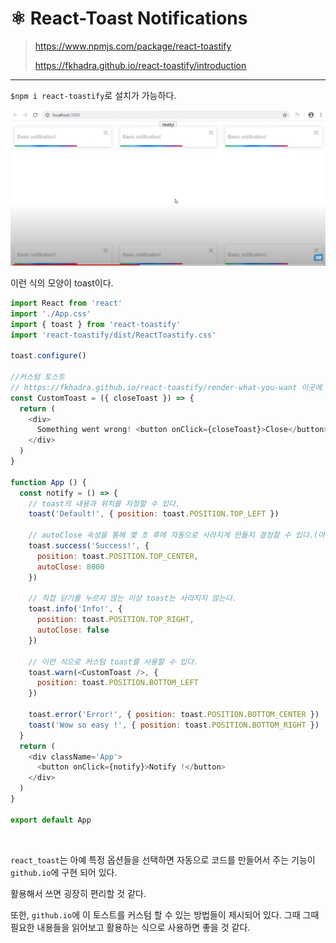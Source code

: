 # ⚛️ React-Toast Notifications

> https://www.npmjs.com/package/react-toastify
>
> https://fkhadra.github.io/react-toastify/introduction

---

`$npm i react-toastify`로 설치가 가능하다.

![react_toast](../assets/img/react_toast.jpg)

이런 식의  모양이 toast이다.

```javascript
import React from 'react'
import './App.css'
import { toast } from 'react-toastify'
import 'react-toastify/dist/ReactToastify.css'

toast.configure()

//커스텀 토스트
// https://fkhadra.github.io/react-toastify/render-what-you-want 이곳에 조금 더 자세한 설명이 되어 있다.
const CustomToast = ({ closeToast }) => {
  return (
    <div>
      Something went wrong! <button onClick={closeToast}>Close</button>
    </div>
  )
}

function App () {
  const notify = () => {
    // toast의 내용과 위치를 지정할 수 있다.
    toast('Default!', { position: toast.POSITION.TOP_LEFT })
    
    // autoClose 속성을 통해 몇 초 후에 자동으로 사라지게 만들지 결정할 수 있다.(아래는 8초)  
    toast.success('Success!', {
      position: toast.POSITION.TOP_CENTER,
      autoClose: 8000
    })
      
    // 직접 닫기를 누르지 않는 이상 toast는 사라지지 않는다.
    toast.info('Info!', {
      position: toast.POSITION.TOP_RIGHT,
      autoClose: false
    })
      
    // 이런 식으로 커스텀 toast를 사용할 수 있다.
    toast.warn(<CustomToast />, {
      position: toast.POSITION.BOTTOM_LEFT
    })
    
    toast.error('Error!', { position: toast.POSITION.BOTTOM_CENTER })
    toast('Wow so easy !', { position: toast.POSITION.BOTTOM_RIGHT })
  }
  return (
    <div className='App'>
      <button onClick={notify}>Notify !</button>
    </div>
  )
}

export default App
```

<br/>

`react_toast`는 아예 특정 옵션들을 선택하면 자동으로 코드를 만들어서 주는 기능이 `github.io`에 구현 되어 있다.

활용해서 쓰면 굉장히 편리할 것 같다.

또한, `github.io`에 이 토스트를 커스텀 할 수 있는 방법들이 제시되어 있다. 그때 그때 필요한 내용들을 읽어보고 활용하는 식으로 사용하면 좋을 것 같다.